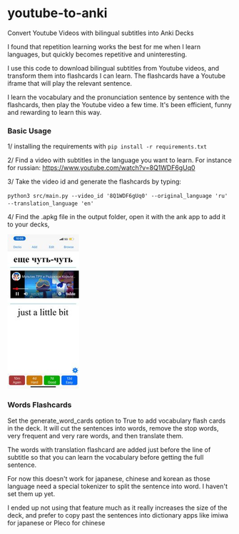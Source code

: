 # youtube-to-anki
Convert Youtube Videos with bilingual subtitles into Anki Decks

I found that repetition learning works the best for me when I learn languages, but quickly becomes repetitive and uninteresting.

I use this code to download bilingual subtitles from Youtube videos, and transform them into flashcards I can learn. The flashcards have a Youtube iframe that will play the relevant sentence.

I learn the vocabulary and the pronunciation sentence by sentence with the flashcards, then play the Youtube video a few time. It's been efficient, funny and rewarding to learn this way.
### Basic Usage 
1/ installing the requirements with 
`pip install -r requirements.txt`

2/ Find a video with subtitles in the language you want to learn.
For instance for russian: https://www.youtube.com/watch?v=8Q1WDF6gUq0

3/ Take the video id and generate the flashcards by typing:

`python3 src/main.py --video_id '8Q1WDF6gUq0' --original_language 'ru' --translation_language 'en'`

4/ Find the .apkg file in the output folder, open it with the ank app to add it to your decks,

![alt text](https://github.com/raphaelcharriez/youtube-to-anki/blob/main/img/russian.jpeg?raw=true)


### Words Flashcards

Set the generate_word_cards option to True to add vocabulary flash cards in the deck. It will cut the sentences into words, remove the stop words, very frequent and very rare words, and then translate them.

The words with translation flashcard are added just before the line of subtitle so that you can learn the vocabulary before getting the full sentence.

For now this doesn't work for japanese, chinese and korean as those language need a special tokenizer to split the sentence into word. I haven't set them up yet.

I ended up not using that feature much as it really increases the size of the deck, and prefer to copy past the sentences into dictionary apps like imiwa for japanese or Pleco for chinese   
